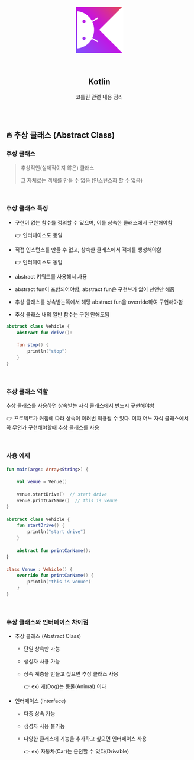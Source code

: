 <div align="center">
  <p>
    <img src="../README.assets/kotlin-hero.png">
  </p>
  <br>
  <h2>Kotlin</h2>
  <p>코틀린 관련 내용 정리</p>
  <br>
  <br>
</div>

## 🔥 추상 클래스 (Abstract Class)

### 추상 클래스 

> 추상적인(실제적이지 않은) 클래스
>
> 그 자체로는 객체를 만들 수 없음 (인스턴스화 할 수 없음)

<br>

### 추상 클래스 특징

- 구현이 없는 함수를 정의할 수 있으며, 이를 상속한 클래스에서 구현해야함

  👉 인터페이스도 동일

- 직접 인스턴스를 만들 수 없고, 상속한 클래스에서 객체를 생성해야함

  👉 인터페이스도 동일
- abstract 키워드를 사용해서 사용
- abstract fun이 포함되어야함, abstract fun은 구현부가 없이 선언만 해줌
- 추상 클래스를 상속받는쪽에서 해당 abstract fun을 override하여 구현해야함
- 추상 클래스 내의 일반 함수는 구현 안해도됨

```kotlin
abstract class Vehicle {
    abstract fun drive():
  
    fun stop() {
        println("stop")
    }
}
```

<br>

### 추상 클래스 역할

추상 클래스를 사용하면 상속받는 자식 클래스에서 반드시 구현해야함

👉 프로젝트가 커짐에 따라 상속이 여러번 적용될 수 있다. 이때 어느 자식 클래스에서 꼭 무언가 구현해야할때 추상 클래스를 사용

<br>

### 사용 예제

```kotlin
fun main(args: Array<String>) {
  
    val venue = Venue()
  
    venue.startDrive()  // start drive
    venue.printCarName()  // this is venue
}

abstract class Vehicle {
    fun startDrive() {
        println("start drive")
    }
  
    abstract fun printCarName():
}

class Venue : Vehicle() {
    override fun printCarName() {
        println("this is venue")
    }
}
```

<br>

### 추상 클래스와 인터페이스 차이점

- 추상 클래스 (Abstract Class)

  - 단일 상속만 가능
  - 생성자 사용 가능
  - 상속 계층을 만들고 싶으면 추상 클래스 사용

    👉 ex) 개(Dog)는 동물(Animal) 이다

- 인터페이스 (Interface)

  - 다중 상속 가능

  - 생성자 사용 불가능

  - 다양한 클래스에 기능을 추가하고 싶으면 인터페이스 사용

    👉 ex) 자동차(Car)는 운전할 수 있다(Drivable)
  

